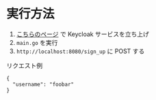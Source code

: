 # 実行方法

1. [こちらのページ](https://www.keycloak.org/getting-started/getting-started-docker) で Keycloak サービスを立ち上げ
2. `main.go` を実行
3. `http://localhost:8080/sign_up` に POST する

リクエスト例

```
{
  "username": "foobar"
}
```
